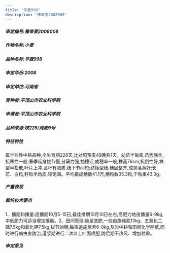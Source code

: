 ```yaml
---
title: "平麦998"
description: "豫审麦2008008"
---
```

##### 审定编号:豫审麦2008008

##### 作物名称:小麦

##### 品种名称:平麦998

##### 审定年份:2008

##### 审定单位:河南省

##### 育种者:平顶山市农业科学院

##### 申请者:平顶山市农业科学院

##### 品种来源:陕225/周麦9号

##### 特征特性
属半冬性中熟品种,全生育期228天,比对照豫麦49晚熟1天。幼苗半匍匐,苗势强壮,抗寒性一般;春季起身拔节慢,分蘖力强,抽穗迟,成穗率一般;株高76cm,抗倒性好,株型半松散,叶片上冲,茎秆有腊质,穗下节间短;纺锤型穗,穗层整齐,成熟落黄好;长芒、白粒,籽粒半角质,较饱满。平均亩成穗数41.1万,穗粒数35.3粒,千粒重43.3g。

##### 产量表现


##### 栽培技术要点
1、播期和播量:适播期10月5-15日,最佳播期10月10日左右;高肥力地亩播量6-9kg,中低肥力可适当增加播量。2、田间管理:施足底肥,一般亩施纯氮13kg、五氧化二磷7.5kg和氧化钾7.5kg;拔节始期,每亩追施尿素6-8kg,及时中耕和田间化学除草,同时进行病虫害防治;灌浆期进行二次以上叶面喷肥,防后期干热风、增加粒重。

##### 审定意见

